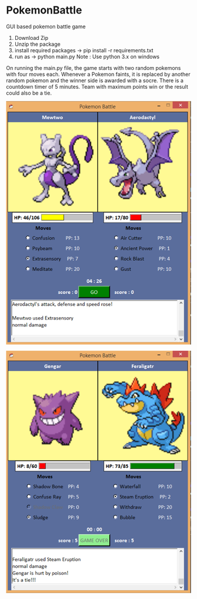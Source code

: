 # PokemonBattle
GUI based pokemon battle game

1) Download Zip
2) Unzip the package
3) install required packages -> pip install -r requirements.txt
4) run as -> python main.py
Note : Use python 3.x on windows

On running the main.py file, the game starts with two random pokemons with four moves each.
Whenever a Pokemon faints, it is replaced by another random pokemon and the winner side is awarded with a socre.
There is a countdown timer of 5 minutes. Team with maximum points win or the result could also be a tie.


![Battle Scene 1](https://github.com/arkag70/PokemonBattle/blob/master/poke_png/Screenshot%20(526).png)

![Battle Scene 2](https://github.com/arkag70/PokemonBattle/blob/master/poke_png/Screenshot%20(527).png)


